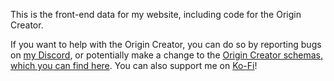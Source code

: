 This is the front-end data for my website, including code for the Origin Creator.

If you want to help with the Origin Creator, you can do so by reporting bugs on [my Discord](https://discord.gg/pBFqEcXvW5), or potentially make a change to the [Origin Creator schemas, which you can find here](https://github.com/xMGZx/origin-creator-schemas). You can also support me on [Ko-Fi](https://ko-fi.com/mathgeniuszach)!

